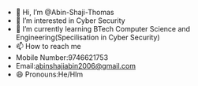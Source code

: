 - 👋 Hi, I’m @Abin-Shaji-Thomas
- 👀 I’m interested in Cyber Security
- 🌱 I’m currently learning BTech Computer Science and Engineering(Specilisation in Cyber Security)
- 📫 How to reach me
- Mobile Number:9746621753
- Email:abinshajiabin2006@gmail.com
- 😄 Pronouns:He/HIm

<!---
Abin-Shaji-Thomas/Abin-Shaji-Thomas is a ✨ special ✨ repository because its `README.md` (this file) appears on your GitHub profile.
You can click the Preview link to take a look at your changes.
--->
